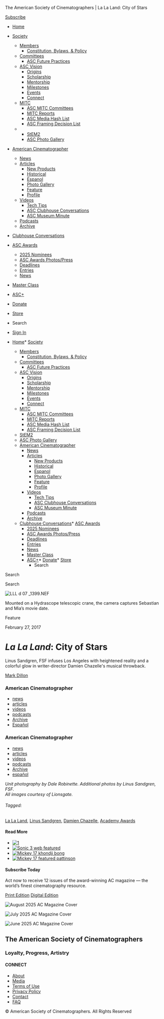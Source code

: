 The American Society of Cinematographers | La La Land: City of Stars

























[Subscribe](https://store.ascmag.com/products/american-cinematographer-digital-subscription-1-year)




* [Home](https://theasc.com/home)
* [Society](https://theasc.com/society)
  + [Members](https://theasc.com/society/members)
    - [Constitution, Bylaws, & Policy](https://theasc.com/society/members/constiutional-bylaws-policy)
  + [Committees](https://theasc.com/society/committees)
    - [ASC Future Practices](https://theasc.com/society/committees/asc-future-practices)
  + [ASC Vision](https://theasc.com/society/asc-vision)
    - [Origins](https://theasc.com/society/asc-vision/vision-committee-origins)
    - [Scholarship](https://theasc.com/society/asc-vision/asc-master-class-scholarship-program)
    - [Mentorship](https://theasc.com/society/asc-vision/mentorship)
    - [Milestones](https://theasc.com/society/asc-vision/milestones)
    - [Events](https://theasc.com/society/asc-vision/asc-vision-events)
    - [Connect](https://theasc.com/society/asc-vision/connect-with-asc-vision)
  + [MITC](https://theasc.com/society/ascmitc)
    - [ASC MITC Committees](https://theasc.com/society/ascmitc/asc-mitc-committees)
    - [MITC Reports](https://theasc.com/society/ascmitc/reports)
    - [ASC Media Hash List](https://theasc.com/society/ascmitc/asc-media-hash-list)
    - [ASC Framing Decision List](https://theasc.com/society/ascmitc/asc-framing-decision-list)
  + + [StEM2](https://theasc.com/society/stem2)
    + [ASC Photo Gallery](https://theasc.com/society/asc-photo-gallery-2023-link)
* [American Cinematographer](https://theasc.com/american-cinematographer)
  + [News](https://theasc.com/american-cinematographer/news)
  + [Articles](https://theasc.com/american-cinematographer/articles)
    - [New Products](https://theasc.com/american-cinematographer/articles/new-product)
    - [Historical](https://theasc.com/american-cinematographer/articles/historical)
    - [Espanol](https://theasc.com/american-cinematographer/articles/espanol)
    - [Photo Gallery](https://theasc.com/american-cinematographer/articles/photo-gallery)
    - [Feature](https://theasc.com/american-cinematographer/articles/feature)
    - [Profile](https://theasc.com/american-cinematographer/articles/profile)
  + [Videos](https://theasc.com/american-cinematographer/videos)
    - [Tech Tips](https://theasc.com/american-cinematographer/videos/tech-tips)
    - [ASC Clubhouse Conversations](https://theasc.com/american-cinematographer/videos/clubhouse-conversations)
    - [ASC Museum Minute](https://theasc.com/american-cinematographer/videos/asc-museum-minute)
  + [Podcasts](https://theasc.com/american-cinematographer/podcasts)
  + [Archive](https://theasc.com/american-cinematographer/current-issue)
* [Clubhouse Conversations](https://theasc.com/clubhouse-conversations)
* [ASC Awards](https://theasc.com/asc-awards)
  + [2025 Nominees](https://theasc.com/asc-awards/awards-nominees)
  + [ASC Awards Photos/Press](https://theasc.com/asc-awards/asc-awards-press)
  + [Deadlines](https://theasc.com/asc-awards/dates-deadlines)
  + [Entries](https://theasc.com/asc-awards/entry-forms)
  + [News](https://theasc.com/asc-awards/news)
* [Master Class](https://theasc.com/master-class)
* [ASC+](https://theasc.com/ascplus)
* [Donate](https://theasc.com/donate)
* [Store](http://store.ascmag.com)
* Search
* [Sign In](/login)

* [Home](https://theasc.com/home)* [Society](https://theasc.com/society)
    + [Members](https://theasc.com/society/members)
      - [Constitution, Bylaws, & Policy](https://theasc.com/society/members/constiutional-bylaws-policy)
    + [Committees](https://theasc.com/society/committees)
      - [ASC Future Practices](https://theasc.com/society/committees/asc-future-practices)
    + [ASC Vision](https://theasc.com/society/asc-vision)
      - [Origins](https://theasc.com/society/asc-vision/vision-committee-origins)
      - [Scholarship](https://theasc.com/society/asc-vision/asc-master-class-scholarship-program)
      - [Mentorship](https://theasc.com/society/asc-vision/mentorship)
      - [Milestones](https://theasc.com/society/asc-vision/milestones)
      - [Events](https://theasc.com/society/asc-vision/asc-vision-events)
      - [Connect](https://theasc.com/society/asc-vision/connect-with-asc-vision)
    + [MITC](https://theasc.com/society/ascmitc)
      - [ASC MITC Committees](https://theasc.com/society/ascmitc/asc-mitc-committees)
      - [MITC Reports](https://theasc.com/society/ascmitc/reports)
      - [ASC Media Hash List](https://theasc.com/society/ascmitc/asc-media-hash-list)
      - [ASC Framing Decision List](https://theasc.com/society/ascmitc/asc-framing-decision-list)
    + [StEM2](https://theasc.com/society/stem2)
    + [ASC Photo Gallery](https://theasc.com/society/asc-photo-gallery-2023-link)
  * [American Cinematographer](https://theasc.com/american-cinematographer)
    + [News](https://theasc.com/american-cinematographer/news)
    + [Articles](https://theasc.com/american-cinematographer/articles)
      - [New Products](https://theasc.com/american-cinematographer/articles/new-product)
      - [Historical](https://theasc.com/american-cinematographer/articles/historical)
      - [Espanol](https://theasc.com/american-cinematographer/articles/espanol)
      - [Photo Gallery](https://theasc.com/american-cinematographer/articles/photo-gallery)
      - [Feature](https://theasc.com/american-cinematographer/articles/feature)
      - [Profile](https://theasc.com/american-cinematographer/articles/profile)
    + [Videos](https://theasc.com/american-cinematographer/videos)
      - [Tech Tips](https://theasc.com/american-cinematographer/videos/tech-tips)
      - [ASC Clubhouse Conversations](https://theasc.com/american-cinematographer/videos/clubhouse-conversations)
      - [ASC Museum Minute](https://theasc.com/american-cinematographer/videos/asc-museum-minute)
    + [Podcasts](https://theasc.com/american-cinematographer/podcasts)
    + [Archive](https://theasc.com/american-cinematographer/current-issue)
  * [Clubhouse Conversations](https://theasc.com/clubhouse-conversations)* [ASC Awards](https://theasc.com/asc-awards)
      + [2025 Nominees](https://theasc.com/asc-awards/awards-nominees)
      + [ASC Awards Photos/Press](https://theasc.com/asc-awards/asc-awards-press)
      + [Deadlines](https://theasc.com/asc-awards/dates-deadlines)
      + [Entries](https://theasc.com/asc-awards/entry-forms)
      + [News](https://theasc.com/asc-awards/news)
    * [Master Class](https://theasc.com/master-class)
    * [ASC+](https://theasc.com/ascplus)* [Donate](https://theasc.com/donate)* [Store](http://store.ascmag.com)
        * Search

Search

Search

![LLL d 07 _1399.NEF](https://cdn.theasc.com/1LLL_D07_01396.jpg)

Mounted on a Hydrascope telescopic crane, the camera captures Sebastian and Mia’s movie date.

Feature

February 27, 2017

*La La Land*: City of Stars
===========================

Linus Sandgren, FSF infuses Los Angeles with heightened reality and a colorful glow in writer-director Damien Chazelle's musical throwback.

[Mark Dillon](https://theasc.com/articles/author/markdillon)

  

### American Cinematographer

* [news](/american-cinematographer/news)
* [articles](/american-cinematographer/articles)
* [videos](/american-cinematographer/videos)
* [podcasts](/american-cinematographer/podcasts)
* [Archive](/american-cinematographer/current-issue)
* [Español](/american-cinematographer/articles/espanol)

### American Cinematographer

* [news](/american-cinematographer/news)
* [articles](/american-cinematographer/articles)
* [videos](/american-cinematographer/videos)
* [podcasts](/american-cinematographer/podcasts)
* [Archive](/american-cinematographer/current-issue)
* [español](/american-cinematographer/articles/espanol)

*Unit photography by Dale Robinette. Additional photos by Linus Sandgren, FSF.   
All images courtesy of Lionsgate.*

###### Tagged:

[La La Land](https://theasc.com/search?q=la-la-land),
[Linus Sandgren](https://theasc.com/search?q=linus-sandgren),
[Damien Chazelle](https://theasc.com/search?q=damien-chazelle),
[Academy Awards](https://theasc.com/search?q=academy-awards)

#### Read More

* [![1](/imager/uploads/564458/1_2025-05-02-235438_kuum_a6c53ad93e3af0bd798f0a69eb7092a1.jpg)](https://theasc.com/articles/godox-releases-knowled-mg6k)
* [![Sonic 3 web featured](/imager/uploads/562051/sonic-3-web-featured_a6c53ad93e3af0bd798f0a69eb7092a1.jpg)](https://theasc.com/articles/double-trouble-for-sonic-3-brandon-trost)
* [![Mickey 17 khondji bong](/imager/uploads/562505/mickey-17-khondji-bong_a6c53ad93e3af0bd798f0a69eb7092a1.jpg)](https://theasc.com/articles/rhythm-tempo-mickey-17-bong-joon-ho)
* [![Mickey 17 featured pattinson](/imager/uploads/562424/mickey-17-featured-pattinson_a6c53ad93e3af0bd798f0a69eb7092a1.jpg)](https://theasc.com/articles/mickey-17-darius-khondji)

#### Subscribe Today

Act now to receive 12 issues of the award-winning AC magazine — the world’s finest cinematography resource.

[Print Edition](https://store.ascmag.com/category-s/291.htm)
[Digital Edition](https://store.ascmag.com/category-s/290.htm)

![August 2025 AC Magazine Cover](/imager/uploads/574188/August-2025-Cover_8e1220d7349592dafafc16ce3e7d784b.jpg)

![July 2025 AC Magazine Cover](/imager/uploads/572084/Cover-1_OFC_8e1220d7349592dafafc16ce3e7d784b.jpg)

![June 2025 AC Magazine Cover](/imager/uploads/570056/AC_June_25_Cover-1_8e1220d7349592dafafc16ce3e7d784b.jpg)

The American Society of Cinematographers
----------------------------------------

### Loyalty, Progress, Artistry

#### CONNECT

* [About](/about)
* [Media](/advertising)
* [Terms of Use](/terms-of-use)
* [Privacy Policy](/privacy-policy)
* [Contact](/contact)
* [FAQ](/faq)

©  American Society of Cinematographers. All Rights Reserved